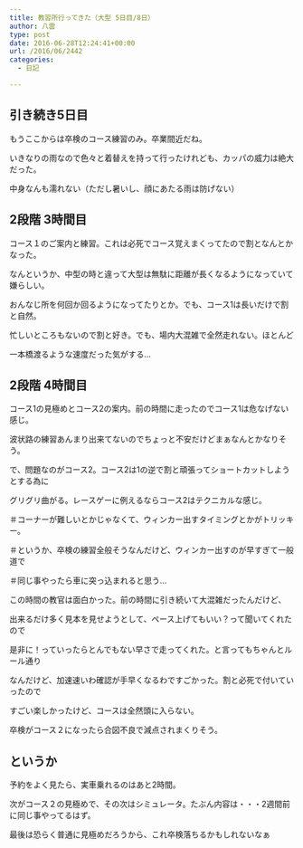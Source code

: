 ```yaml
---
title: 教習所行ってきた（大型 5日目/8日）
author: 八雲
type: post
date: 2016-06-28T12:24:41+00:00
url: /2016/06/2442
categories:
  - 日記

---
```

## 引き続き5日目

もうここからは卒検のコース練習のみ。卒業間近だね。
  
いきなりの雨なので色々と着替えを持って行ったけれども、カッパの威力は絶大だった。
  
中身なんも濡れない（ただし暑いし、顔にあたる雨は防げない）

## 2段階 3時間目

コース１のご案内と練習。これは必死でコース覚えまくってたので割となんとかなった。
  
なんというか、中型の時と違って大型は無駄に距離が長くなるようになっていて嫌らしい。
  
おんなじ所を何回か回るようになってたりとか。でも、コース1は長いだけで割と自然。
  
忙しいところもないので割と好き。でも、場内大混雑で全然走れない。ほとんど
  
一本橋渡るような速度だった気がする…

## 2段階 4時間目

コース1の見極めとコース2の案内。前の時間に走ったのでコース1は危なげない感じ。
  
波状路の練習あんまり出来てないのでちょっと不安だけどまぁなんとかなりそう。

で、問題なのがコース2。コース2は1の逆で割と頑張ってショートカットしようとする為に
  
グリグリ曲がる。レースゲーに例えるならコース2はテクニカルな感じ。
  
＃コーナーが難しいとかじゃなくて、ウィンカー出すタイミングとかがトリッキー。
  
＃というか、卒検の練習全般そうなんだけど、ウィンカー出すのが早すぎて一般道で
  
＃同じ事やったら車に突っ込まれると思う…
  
この時間の教官は面白かった。前の時間に引き続いて大混雑だったんだけど、
  
出来るだけ多く見本を見せようとして、ペース上げてもいい？って聞いてくれたので
  
是非に！っていったらとんでもない早さで走ってくれた。と言ってもちゃんとルール通り
  
なんだけど、加速速いわ確認が手早くなるわですごかった。割と必死で付いていったので
  
すごい楽しかったけど、コースは全然頭に入らない。
  
卒検がコース２になったら合図不良で減点されまくりそう。

## というか

予約をよく見たら、実車乗れるのはあと2時間。
  
次がコース２の見極めで、その次はシミュレータ。たぶん内容は・・・2週間前に同じ事やってるはず。
  
最後は恐らく普通に見極めだろうから、これ卒検落ちるかもしれないなぁ